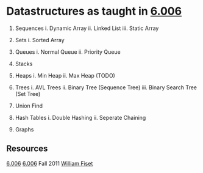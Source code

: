 # Datastructures as taught in [6.006](https://www.youtube.com/playlist?list=PLUl4u3cNGP63EdVPNLG3ToM6LaEUuStEY)

1. Sequences
  i. Dynamic Array
  ii. Linked List
  iii. Static Array

2. Sets
  i. Sorted Array

3. Queues
  i. Normal Queue
  ii. Priority Queue

4. Stacks
5. Heaps
  i. Min Heap
  ii. Max Heap (TODO)

6. Trees
  i. AVL Trees
  ii. Binary Tree (Sequence Tree)
  iii. Binary Search Tree (Set Tree)

7. Union Find
8. Hash Tables
  i. Double Hashing
  ii. Seperate Chaining

9. Graphs


## Resources
[6.006](https://www.youtube.com/playlist?list=PLUl4u3cNGP63EdVPNLG3ToM6LaEUuStEY)
[6.006](https://www.youtube.com/playlist?list=PLUl4u3cNGP61Oq3tWYp6V_F-5jb5L2iHb) Fall 2011
[William Fiset](https://www.youtube.com/playlist?list=PLDV1Zeh2NRsB6SWUrDFW2RmDotAfPbeHu)
